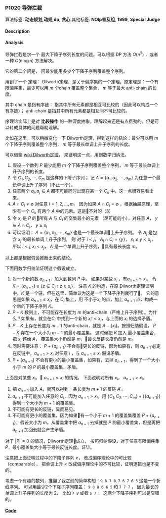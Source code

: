 ### P1020 导弹拦截

算法标签: **动态规划,动规,dp**, **贪心**
其他标签: **NOIp普及组**, **1999**, **Special Judge**


#### Description

#### Analysis

导弹拦截是求一个 最大下降子序列长度的问题。可以根据 DP 方法 $O(n^2)$ ，或者一种 $O(n\log n)$ 方法解决。

它的第二个问是， 问最少能用多少个下降子序列覆盖整个序列。

用到了一个 定理： Dilworth定理，是关于偏序集的一个定理。原定理是：一个有限偏序集，最少可以用 $m$ 个chain 覆盖整个集合， $m$ 等于最大 anti-chain 的长度。

其中 chain 是指有序链： 指其中所有元素都是相互可比较的（因此可以构成一个有序链）； anti-chain 是指其中所有元素都是相互间不可比较的。 

序理论实际上是对 **比较操作** 的一种深度抽象。理解起来还是有点费劲的。但是可以转成具体的问题帮助理解。

比如在这里，可以稍微变化一下 Dilworth定理，得到这样的结论：最少可以用 $m$ 个下降子序列覆盖整个序列， $m$ 等于最长单调上升子序列的长度。

可以借鉴 [wiki Dilworth定理](https://en.wikipedia.org/wiki/Dilworth%27s_theorem)， 来证明这一点，用到数学归纳法。 
1. 假设一个数列 $P$ 最少能用 $m$ 个下降子序列覆盖整个序列， $m$ 等于最长单调上升子序列的长度。
2. 令 $C_1, C_2, \cdots, C_m$ 是这样的下降子序列； 记 $A = \{ a_1, a_2, \cdots, a_m\}$ 为任意一个最长单调上升子序列（不止一个）。
3. 任意两个 $a_i, a_j \in A$ 都不可能同时出现在某一个 $C_k$ 中。这一点很容易看出来。
4. $A \cap C_i \neq \emptyset$ 对任意 $i = 1,2, ..., m$。 因为如果 $A \cap C_i = \emptyset$ ，根据抽屉原理，至少有一个 $C_k$ 有两个 $A$ 中的元素。这是不对的（3）
5. 令 $x_i$ 是 $P$ 的所有 $A$ 与 $C_i$ 的交集最小的元素 （尽可能的小），对任意 $A$， $y \in A \cap C_i$， $y \geq x_i$
6. 可以证明： $A = \{x_1, x_2, \cdots, x_m\}$ 也是一个最长单调上升子序列。 令 $A_j$ 是包含 $x_j$ 的最长单调上升子序列， 则 对于 $i < j$， $A_j \cap C_i = \{y\}$， $x_i \leq y < x_j$， 所以 $i < j, x_i < x_j$， $A$ 是一个单调上升子序列，具有最长长度 $m$。

以上都是根据假设推断出来的结论。

下面用数学归纳法证明这个假设成立。

1. 对一个新的数 $a_{n+1}$，加入到数列 $P$ 中。 如果对某些 $x_i$ ，有$a_{n+1} \leq x_i$。 令 $K = \{a_{n+1}\} \cup \{z\in C_i: z\geq x_i\}$， 注意 $K$ 的构造，在原 Dilworth定理证明中，$K$ 是一个链。但在这里，简单认为这是一个下降子序列就行了。 它的意思是如果 $a_{n+1} \leq x_i$，在 $C_i$ 集上，用 不小于$x_i$ 的点，加上 $a_{n+1}$ 点，构成一个新的下降子序列 $K$。 
2. $P - K$ 数列上，不可能存在长度为 $m$ 的anti-chain（严格上升子序列）。为什么？如果有，就会在$C_i$ 中找到一个新的 $x_i' < x_i$，与上面的 $x_i$ 的选择矛盾。
3. $P -K$ 上存在长度为 $m-1$ 的anti-chain，就是 $A - \{ x_i\}$。按照归纳假设， $P-K$ 存在一个大小为 $m - 1$ 的最小覆盖集。 这时候把 $K$ 加入 最小覆盖集合， 把 $x_i$ 还给 $A$， 覆盖集大小仍然是 $m$，最长反链长度仍然是 $m$。
4. 同时需要注意： $P + \{a_{n+1}\}$ 不会有更长的反链，因为如果有，则 $a_{n+1}$ 必定在反链中，$a_{n + 1} > x_i$ 对任意 $i$ ，与 $a_{n+1} \leq x_i$ 假设矛盾。  
5. $P + \{a_{n+1}\}$ 不会有更小的最小覆盖集，如果有，去掉 $a_{n+1}$，得到了一个大小小于 $m$ 的 $P$ 的最小覆盖集，矛盾。

上面是对某些 $x_i$， $a_{n+1} \leq x_i$ 的情况。 下面说明对所有 $x_i$， $a_{n+1} > x_i$。

1. 把 $a_{n+1}$ 加入 $A$，就可以得到一条长度为 $m+1$ 的反链 $A'$。
2. $a_{n+1}$ 不可能加入任意的 $C_i$，因为 $a_{n+1} > x_i$。用 $\{C_1, C_2, \cdots, C_m\} + \{\{a_{n+1}\}\}$ 得到一个大小为 $m +1$ 的覆盖集。
3. 不可能有更长的反链，显而易见。
4. 不可能有更小的覆盖集，因为如果有一个小于 $m + 1$ 的覆盖集覆盖 $P + \{a_{n+1}\}$，假设大小为 $m$，从覆盖集中把 $a_{n+1}$ 去掉就是 $P$ 的最小覆盖集，但是再把 $a_{n+1}$ 加回去就会产生矛盾。

对于 $|P| = 0$ 的情况，Dilworth定理成立， 按照归纳假设，对于任意有限偏序集 $P$，最小覆盖集大小等于最长反链长度。证毕。

注意把上面证明过程中的下降子序列 $\geq$， 改成偏序理论中的可比较（comparable）， 把单调上升 $<$ 改成偏序理论中的不可比较，证明逻辑也是不变的。


考虑一个有趣的数列，推翻了我之前的简单构想：`9 8 7 8 7 6 7 6 5` 这是一个折线序列。 可以用最少2个下降子序列覆盖： `9 8 8 6 6 5` 和 `7 7 7` ， 因为最长的单调上升子序列的长度为 2， 比如 `7 8` 或者 `6 7` 。 这两个下降子序列可以是交错的。




#### [Code](../cpp/p1020.cpp) 

